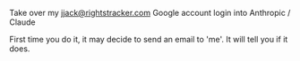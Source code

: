 Take over my jjack@rightstracker.com Google account login into Anthropic / Claude

First time you do it, it may decide to send an email to 'me'. It will tell you if it does.
